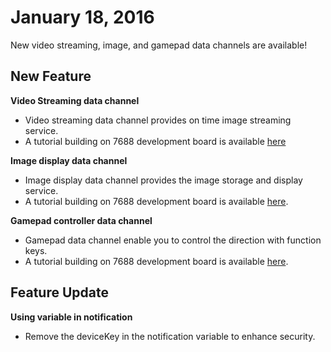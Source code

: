 # January 18, 2016


New video streaming, image, and gamepad data channels are available!

## New Feature

**Video Streaming data channel**

* Video streaming data channel provides on time image streaming service.
* A tutorial building on 7688 development board is available [here](../tutorial/7688_videostreaming_tutorial)

**Image display data channel**

* Image display data channel provides the image storage and display service.
* A tutorial building on 7688 development board is available [here](../tutorial/7688_imagedisplay_tutorial).

**Gamepad controller data channel**

* Gamepad data channel enable you to control the direction with function keys.
* A tutorial building on 7688 development board is available [here](../tutorial/7688_gamepad_tutorial).


## Feature Update

**Using variable in notification**

* Remove the deviceKey in the notification variable to enhance security.

